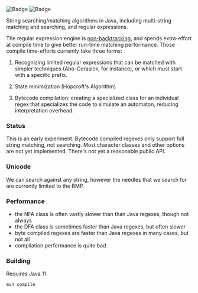 ![Badge](https://travis-ci.org/hyperpape/StringMatching.svg?branch=master)
![Badge](https://www.repostatus.org/badges/latest/wip.svg)

String searching/matching algorithms in Java, including multi-string
matching and searching, and regular expressions.

The regular expression engine is
[non-backtracking](https://swtch.com/~rsc/regexp/regexp1.html), and
spends extra-effort at compile time to give better run-time matching
performance. Those compile time-efforts currently take three forms:

  1. Recognizing limited regular expressions that can be matched with
  simpler techniques (Aho-Corasick, for instance), or which must start
  with a specific prefix.

  2. State minimization (Hopcroft's Algorithm)

  3. Bytecode compilation: creating a specialized class for an
  individual regex that specializes the code to simulate an automaton,
  reducing interpretation overhead.

### Status

This is an early experiment. Bytecode compiled regexes only support full
string matching, not searching. Most character classes and other
options are not yet implemented. There's not yet a reasonable public
API.

### Unicode

We can search against any string, however the needles that we search
for are currently limited to the BMP. 

### Performance

- the NFA class is often vastly slower than than Java regexes, though not always
- the DFA class is sometimes faster than Java regexes, but often slower
- byte compiled regexes are faster than Java regexes in many cases, but not all
- compilation performance is quite bad

### Building

Requires Java 11.

    mvn compile